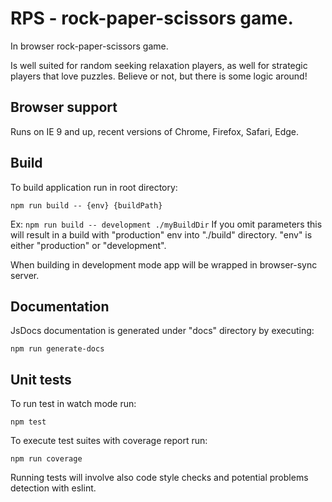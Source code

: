 # RPS - rock-paper-scissors game.
In browser rock-paper-scissors game.

Is well suited for random seeking relaxation players, as well for strategic players that love puzzles.
Believe or not, but there is some logic around!
   
## Browser support
Runs on IE 9 and up, recent versions of Chrome, Firefox, Safari, Edge.

## Build
To build application run in root directory:

```
npm run build -- {env} {buildPath}
```

Ex: `npm run build -- development ./myBuildDir`
If you omit parameters this will result in a build with "production" env into "./build" directory.
"env" is either "production" or "development".

When building in development mode app will be wrapped in browser-sync server.

## Documentation
JsDocs documentation is generated under "docs" directory by executing:

```
npm run generate-docs
```

## Unit tests
To run test in watch mode run:

```
npm test
```

To execute test suites with coverage report run:

```
npm run coverage
```
Running tests will involve also code style checks and potential problems detection with eslint.
